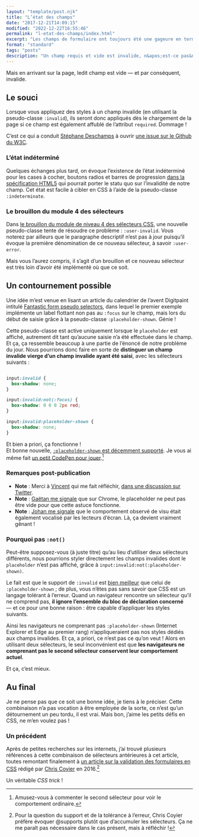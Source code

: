 ```yaml
---
layout: "template/post.njk"
title: "L’état des champs"
date: "2017-12-21T14:09:15"
modified: "2022-12-22T16:55:46"
permalink: "l-etat-des-champs/index.html"
excerpt: "Les champs de formulaire ont toujours été une gageure en terme de styles, qu’on parle des listes déroulantes, des cases à cocher, des boutons radios… Il est désormais plus simple de les personnaliser, mais il demeure quelques écueils tel que l'état invalide d'un champ requis lors du chargement de la page. Oups."
format: "standard"
tags: "posts"
description: "Un champ requis et vide est invalide, n&apos;est-ce pas&nbsp;?"
---
```

Mais en arrivant sur la page, ledit champ est vide —&nbsp;et par conséquent, invalide.

## Le souci

Lorsque vous appliquez des styles à un champ invalide (en utilisant la pseudo-classe `:invalid`), ils seront donc appliqués dès le chargement de la page si ce champ est également affublé de l’attribut `required`. Dommage&nbsp;!

C’est ce qui a conduit [Stéphane Deschamps](https://nota-bene.org/) à ouvrir [une issue sur le Github du W3C](https://github.com/w3c/html/issues/1073).

### L’état indéterminé

Quelques échanges plus tard, on évoque l’existence de l’état indéterminé pour les cases à cocher, boutons radios et barres de progression [dans la spécification HTML5](https://www.w3.org/TR/html5/disabled-elements.html#selector-indeterminate) qui pourrait porter le statu quo sur l’invalidité de notre champ. Cet état est facile à cibler en CSS à l’aide de la pseudo-classe `:indeterminate`.

### Le brouillon du module 4 des sélecteurs

Dans [le brouillon du module de niveau 4 des sélecteurs CSS](https://drafts.csswg.org/selectors-4/#user-pseudos), une nouvelle pseudo-classe tente de résoudre ce problème&nbsp;: `:user-invalid`. Vous noterez par ailleurs que le paragraphe descriptif n’est pas à jour puisqu’il évoque la première dénomination de ce nouveau sélecteur, à savoir `:user-error`.

Mais vous l’aurez compris, il s’agit d’un brouillon et ce nouveau sélecteur est très loin d’avoir été implémenté où que ce soit.

## Un contournement possible

Une idée m’est venue en lisant un article du calendrier de l’avent Digitpaint intitulé [Fantastic form pseudo selectors](https://advent2017.digitpaint.nl/2/), dans lequel le premier exemple implémente un label flottant non pas au `:focus` sur le champ, mais lors du début de saisie grâce à la pseudo-classe `:placeholder-shown`. Génie&nbsp;!

Cette pseudo-classe est active uniquement lorsque le `placeholder` est affiché, autrement dit tant qu’aucune saisie n’a été effectuée dans le champ. Et ça, ça ressemble beaucoup à une partie de l’énoncé de notre problème du jour. Nous pourrions donc faire en sorte de **distinguer un champ invalide vierge d’un champ invalide ayant été saisi**, avec les sélecteurs suivants&nbsp;:

```css

input:invalid {
  box-shadow: none;
}

input:invalid:not(:focus) {
  box-shadow: 0 0 0 2px red;
}

input:invalid:placeholder-shown {
  box-shadow: none;
}
```

Et bien a priori, ça fonctionne&nbsp;!  
Et bonne nouvelle, [`:placeholder-shown` est décemment supporté](https://caniuse.com/#feat=css-placeholder-shown). Je vous ai même fait [un petit CodePen pour jouer](https://codepen.io/ffoodd/pen/PEzoYO).[^1]

[^1]: Amusez-vous à commenter le second sélecteur pour voir le comportement ordinaire.



### Remarques post-publication

* **Note**&nbsp;: Merci à [Vincent](https://vincent-valentin.name/) qui me fait réfléchir, [dans une discussion sur Twitter](https://twitter.com/htmlvv/status/943832913937928192).
* **Note**&nbsp;: [Gaëtan me signale](https://twitter.com/GaetanBt/status/943842968754061312) que sur Chrome, le placeholder ne peut pas être vide pour que cette astuce fonctionne.
* **Note**&nbsp;: [Johan me signale](https://twitter.com/johan_ramon/status/943844529597272065) que le comportement observé de visu était également vocalisé par les lecteurs d’écran. Là, ça devient vraiment gênant&nbsp;!

### Pourquoi pas `:not()`

Peut-être supposez-vous (à juste titre) qu’au lieu d’utiliser deux sélecteurs différents, nous pourrions styler directement les champs invalides dont le `placeholder` n’est pas affiché, grâce à `input:invalid:not(:placeholder-shown)`.

Le fait est que le support de `:invalid` est [bien meilleur](https://caniuse.com/#search=%3Ainvalid) que celui de `:placeholder-shown`&nbsp;; de plus, vous n’êtes pas sans savoir que CSS est un langage tolérant à l’erreur. Quand un navigateur rencontre un sélecteur qu’il ne comprend pas, **il ignore l’ensemble du bloc de déclaration concerné** —&nbsp;et ce pour une bonne raison&nbsp;: être capable d’appliquer les styles suivants.

Ainsi les navigateurs ne comprenant pas `:placeholder-shown` (Internet Explorer et Edge au premier rang) n’appliqueraient pas nos styles dédiés aux champs invalides. Et ça, a priori, ce n’est pas ce qu’on veut&nbsp;! Alors en utilisant deux sélecteurs, le seul inconvénient est que **les navigateurs ne comprenant pas le second sélecteur conservent leur comportement actuel**.

Et ça, c’est mieux.

## Au final

Je ne pense pas que ce soit une bonne idée, je tiens à le préciser. Cette combinaison n’a pas vocation à être employée de la sorte, ce n’est qu’un détournement un peu tordu, il est vrai. Mais bon, j’aime les petits défis en CSS, ne m’en voulez pas&nbsp;!

### Un précédent

Après de petites recherches sur les internets, j’ai trouvé plusieurs références à cette combinaison de sélecteurs antérieures à cet article, toutes remontant finalement à [un article sur la validation des formulaires en CSS](https://css-tricks.com/form-validation-ux-html-css/) rédigé par [Chris Coyier](https://twitter.com/chriscoyier) en 2016.[^2]

[^2]: Pour la question du support et de la tolérance à l’erreur, Chris Coyier préfère évoquer @supports plutôt que d’accumuler les sélecteurs. Ça ne me paraît pas nécessaire dans le cas présent, mais à réfléchir !



Un véritable _CSS trick_&nbsp;!
